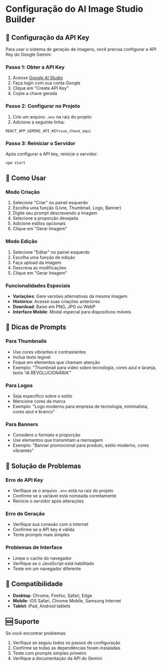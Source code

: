 # Configuração do AI Image Studio Builder

## 🔑 Configuração da API Key

Para usar o sistema de geração de imagens, você precisa configurar a API Key do Google Gemini:

### Passo 1: Obter a API Key
1. Acesse [Google AI Studio](https://makersuite.google.com/app/apikey)
2. Faça login com sua conta Google
3. Clique em "Create API Key"
4. Copie a chave gerada

### Passo 2: Configurar no Projeto
1. Crie um arquivo `.env` na raiz do projeto
2. Adicione a seguinte linha:
```
REACT_APP_GEMINI_API_KEY=sua_chave_aqui
```

### Passo 3: Reiniciar o Servidor
Após configurar a API key, reinicie o servidor:
```bash
npm start
```

## 🚀 Como Usar

### Modo Criação
1. Selecione "Criar" no painel esquerdo
2. Escolha uma função (Livre, Thumbnail, Logo, Banner)
3. Digite seu prompt descrevendo a imagem
4. Selecione a proporção desejada
5. Adicione estilos opcionais
6. Clique em "Gerar Imagem"

### Modo Edição
1. Selecione "Editar" no painel esquerdo
2. Escolha uma função de edição
3. Faça upload da imagem
4. Descreva as modificações
5. Clique em "Gerar Imagem"

### Funcionalidades Especiais
- **Variações**: Gere versões alternativas da mesma imagem
- **Histórico**: Acesse suas criações anteriores
- **Download**: Baixe em PNG, JPG ou WebP
- **Interface Mobile**: Modal especial para dispositivos móveis

## 🎨 Dicas de Prompts

### Para Thumbnails
- Use cores vibrantes e contrastantes
- Inclua texto legível
- Foque em elementos que chamam atenção
- Exemplo: "Thumbnail para vídeo sobre tecnologia, cores azul e laranja, texto 'IA REVOLUCIONÁRIA'"

### Para Logos
- Seja específico sobre o estilo
- Mencione cores da marca
- Exemplo: "Logo moderno para empresa de tecnologia, minimalista, cores azul e branco"

### Para Banners
- Considere o formato e proporção
- Use elementos que transmitam a mensagem
- Exemplo: "Banner promocional para produto, estilo moderno, cores vibrantes"

## 🔧 Solução de Problemas

### Erro de API Key
- Verifique se o arquivo `.env` está na raiz do projeto
- Confirme se a variável está nomeada corretamente
- Reinicie o servidor após alterações

### Erro de Geração
- Verifique sua conexão com a internet
- Confirme se a API key é válida
- Tente prompts mais simples

### Problemas de Interface
- Limpe o cache do navegador
- Verifique se o JavaScript está habilitado
- Teste em um navegador diferente

## 📱 Compatibilidade

- **Desktop**: Chrome, Firefox, Safari, Edge
- **Mobile**: iOS Safari, Chrome Mobile, Samsung Internet
- **Tablet**: iPad, Android tablets

## 🆘 Suporte

Se você encontrar problemas:
1. Verifique se seguiu todos os passos de configuração
2. Confirme se todas as dependências foram instaladas
3. Teste com prompts simples primeiro
4. Verifique a documentação da API do Gemini
